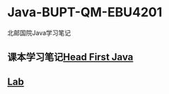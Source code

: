 # Java-BUPT-QM-EBU4201
北邮国院Java学习笔记

## 课本学习笔记[Head First Java](https://github.com/WangWang318/Java-BUPT-QM-EBU4201/tree/main/Head%20first%20Java)

## [Lab](https://github.com/WangWang318/Java-BUPT-QM-EBU4201/tree/main/Lab)
